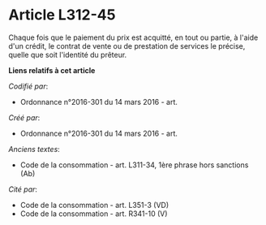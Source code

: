 # Article L312-45

Chaque fois que le paiement du prix est acquitté, en tout ou partie, à l'aide d'un crédit, le contrat de vente ou de
prestation de services le précise, quelle que soit l'identité du prêteur.

**Liens relatifs à cet article**

_Codifié par_:

  - Ordonnance n°2016-301 du 14 mars 2016 - art.

_Créé par_:

  - Ordonnance n°2016-301 du 14 mars 2016 - art.

_Anciens textes_:

  - Code de la consommation - art. L311-34, 1ère phrase hors sanctions (Ab)

_Cité par_:

  - Code de la consommation - art. L351-3 (VD)
  - Code de la consommation - art. R341-10 (V)
